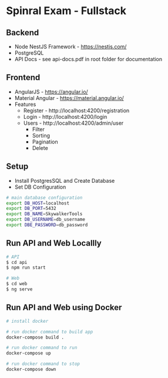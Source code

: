 # Spinral Exam - Fullstack

## Backend
- Node NestJS Framework - https://nestjs.com/
- PostgreSQL
- API Docs - see api-docs.pdf in root folder for documentation

## Frontend
- AngularJS - https://angular.io/
- Material Angular - https://material.angular.io/
- Features
    - Register - http://localhost:4200/registration
    - Login - http://localhost:4200/login
    - Users - http://localhost:4200/admin/user
        - Filter
        - Sorting
        - Pagination
        - Delete

## Setup
- Install PostgresSQL and Create Database
- Set DB Configuration
```bash
# main database configuration
export DB_HOST=localhost
export DB_PORT=5432
export DB_NAME=SkywalkerTools
export DB_USERNAME=db_username
export DBE_PASSWORD=db_password

```

## Run API and Web Locallly
```bash
# API
$ cd api
$ npm run start

# Web
$ cd web
$ ng serve
```

## Run API and Web using Docker

```bash
# install docker 

# run docker command to build app
docker-compose build .

# run docker command to run
docker-compose up

# run docker command to stop
docker-compose down
```
